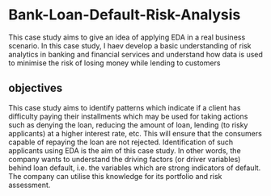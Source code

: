 # Bank-Loan-Default-Risk-Analysis
This case study aims to give an idea of applying EDA in a real business scenario. 
In this case study, I haev develop a basic understanding of risk analytics in banking and financial services and understand how data is used to minimise the risk of losing money while lending to customers

## objectives
This case study aims to identify patterns which indicate if a client has difficulty paying their installments which may be used for taking actions such as denying the loan, reducing the amount of loan, lending (to risky applicants) at a higher interest rate, etc.
This will ensure that the consumers capable of repaying the loan are not rejected. 
Identification of such applicants using EDA is the aim of this case study.
In other words, the company wants to understand the driving factors (or driver variables) behind loan default, i.e. the variables which are strong indicators of default.
The company can utilise this knowledge for its portfolio and risk assessment.
